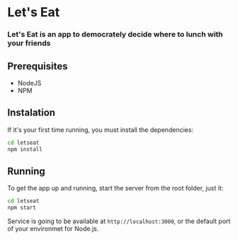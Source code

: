 # Let's Eat

### Let's Eat is an app to democrately decide where to lunch with your friends

## Prerequisites

* NodeJS
* NPM

## Instalation

If it's your first time running, you must install the dependencies:

```bash
cd letseat
npm install
```

## Running

To get the app up and running, start the server from the root folder, just it:

```bash
cd letseat
npm start
```

Service is going to be available at `http://localhost:3000`, or the default port of your environmet for Node.js.
